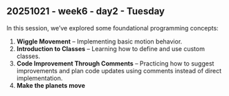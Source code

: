 ## 20251021 - week6 - day2 - Tuesday

In this session, we’ve explored some foundational programming concepts:

1. **Wiggle Movement** – Implementing basic motion behavior.
2. **Introduction to Classes** – Learning how to define and use custom classes.
3. **Code Improvement Through Comments** – Practicing how to suggest improvements and plan code updates using comments instead of direct implementation.
4. **Make the planets move**
